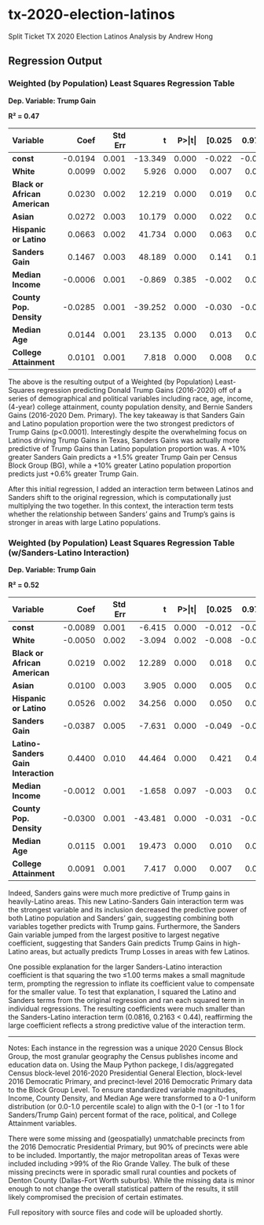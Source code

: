 # tx-2020-election-latinos
Split Ticket TX 2020 Election Latinos Analysis by Andrew Hong

## Regression Output

### Weighted (by Population) Least Squares Regression Table
**Dep. Variable: Trump Gain**

**R² = 0.47**

<table>
  <thead>
    <tr>
      <th style="text-align: left;">Variable</th>
      <th style="text-align: right;">Coef</th>
      <th style="text-align: right;">Std Err</th>
      <th style="text-align: right;">t</th>
      <th style="text-align: right;">P>|t|</th>
      <th style="text-align: right;">[0.025</th>
      <th style="text-align: right;">0.975]</th>
    </tr>
  </thead>
  <tbody>
    <tr>
      <td><strong>const</strong></td>
      <td style="text-align: right;">-0.0194</td>
      <td style="text-align: right;">0.001</td>
      <td style="text-align: right;">-13.349</td>
      <td style="text-align: right;">0.000</td>
      <td style="text-align: right;">-0.022</td>
      <td style="text-align: right;">-0.017</td>
    </tr>
    <tr>
      <td><strong>White</strong></td>
      <td style="text-align: right;">0.0099</td>
      <td style="text-align: right;">0.002</td>
      <td style="text-align: right;">5.926</td>
      <td style="text-align: right;">0.000</td>
      <td style="text-align: right;">0.007</td>
      <td style="text-align: right;">0.013</td>
    </tr>
    <tr>
      <td><strong>Black or African American</strong></td>
      <td style="text-align: right;">0.0230</td>
      <td style="text-align: right;">0.002</td>
      <td style="text-align: right;">12.219</td>
      <td style="text-align: right;">0.000</td>
      <td style="text-align: right;">0.019</td>
      <td style="text-align: right;">0.027</td>
    </tr>
    <tr>
      <td><strong>Asian</strong></td>
      <td style="text-align: right;">0.0272</td>
      <td style="text-align: right;">0.003</td>
      <td style="text-align: right;">10.179</td>
      <td style="text-align: right;">0.000</td>
      <td style="text-align: right;">0.022</td>
      <td style="text-align: right;">0.032</td>
    </tr>
    <tr>
      <td><strong>Hispanic or Latino</strong></td>
      <td style="text-align: right;">0.0663</td>
      <td style="text-align: right;">0.002</td>
      <td style="text-align: right;">41.734</td>
      <td style="text-align: right;">0.000</td>
      <td style="text-align: right;">0.063</td>
      <td style="text-align: right;">0.069</td>
    </tr>
    <tr>
      <td><strong>Sanders Gain</strong></td>
      <td style="text-align: right;">0.1467</td>
      <td style="text-align: right;">0.003</td>
      <td style="text-align: right;">48.189</td>
      <td style="text-align: right;">0.000</td>
      <td style="text-align: right;">0.141</td>
      <td style="text-align: right;">0.153</td>
    </tr>
    <tr>
      <td><strong>Median Income</strong></td>
      <td style="text-align: right;">-0.0006</td>
      <td style="text-align: right;">0.001</td>
      <td style="text-align: right;">-0.869</td>
      <td style="text-align: right;">0.385</td>
      <td style="text-align: right;">-0.002</td>
      <td style="text-align: right;">0.001</td>
    </tr>
    <tr>
      <td><strong>County Pop. Density</strong></td>
      <td style="text-align: right;">-0.0285</td>
      <td style="text-align: right;">0.001</td>
      <td style="text-align: right;">-39.252</td>
      <td style="text-align: right;">0.000</td>
      <td style="text-align: right;">-0.030</td>
      <td style="text-align: right;">-0.027</td>
    </tr>
    <tr>
      <td><strong>Median Age</strong></td>
      <td style="text-align: right;">0.0144</td>
      <td style="text-align: right;">0.001</td>
      <td style="text-align: right;">23.135</td>
      <td style="text-align: right;">0.000</td>
      <td style="text-align: right;">0.013</td>
      <td style="text-align: right;">0.016</td>
    </tr>
    <tr>
      <td><strong>College Attainment</strong></td>
      <td style="text-align: right;">0.0101</td>
      <td style="text-align: right;">0.001</td>
      <td style="text-align: right;">7.818</td>
      <td style="text-align: right;">0.000</td>
      <td style="text-align: right;">0.008</td>
      <td style="text-align: right;">0.013</td>
    </tr>
  </tbody>
</table>

The above is the resulting output of a Weighted (by Population) Least-Squares regression predicting Donald Trump Gains (2016-2020) off of a series of demographical and political variables including race, age, income, (4-year) college attainment, county population density, and Bernie Sanders Gains (2016-2020 Dem. Primary). The key takeaway is that Sanders Gain and Latino population proportion were the two strongest predictors of Trump Gains (p<0.0001). Interestingly despite the overwhelming focus on Latinos driving Trump Gains in Texas, Sanders Gains was actually more predictive of Trump Gains than Latino population proportion was. A +10% greater Sanders Gain predicts a +1.5% greater Trump Gain per Census Block Group (BG), while a +10% greater Latino population proportion predicts just +0.6% greater Trump Gain.


After this initial regression, I added an interaction term between Latinos and Sanders shift to the original regression, which is computationally just multiplying the two together. In this context, the interaction term tests whether the relationship between Sanders’ gains and Trump’s gains is stronger in areas with large Latino populations. 


### Weighted (by Population) Least Squares Regression Table (w/Sanders-Latino Interaction)
**Dep. Variable: Trump Gain**

**R² = 0.52**

<table>
  <thead>
    <tr>
      <th style="text-align: left;">Variable</th>
      <th style="text-align: right;">Coef</th>
      <th style="text-align: right;">Std Err</th>
      <th style="text-align: right;">t</th>
      <th style="text-align: right;">P>|t|</th>
      <th style="text-align: right;">[0.025</th>
      <th style="text-align: right;">0.975]</th>
    </tr>
  </thead>
  <tbody>
    <tr>
      <td><strong>const</strong></td>
      <td style="text-align: right;">-0.0089</td>
      <td style="text-align: right;">0.001</td>
      <td style="text-align: right;">-6.415</td>
      <td style="text-align: right;">0.000</td>
      <td style="text-align: right;">-0.012</td>
      <td style="text-align: right;">-0.006</td>
    </tr>
    <tr>
      <td><strong>White</strong></td>
      <td style="text-align: right;">-0.0050</td>
      <td style="text-align: right;">0.002</td>
      <td style="text-align: right;">-3.094</td>
      <td style="text-align: right;">0.002</td>
      <td style="text-align: right;">-0.008</td>
      <td style="text-align: right;">-0.002</td>
    </tr>
    <tr>
      <td><strong>Black or African American</strong></td>
      <td style="text-align: right;">0.0219</td>
      <td style="text-align: right;">0.002</td>
      <td style="text-align: right;">12.289</td>
      <td style="text-align: right;">0.000</td>
      <td style="text-align: right;">0.018</td>
      <td style="text-align: right;">0.025</td>
    </tr>
    <tr>
      <td><strong>Asian</strong></td>
      <td style="text-align: right;">0.0100</td>
      <td style="text-align: right;">0.003</td>
      <td style="text-align: right;">3.905</td>
      <td style="text-align: right;">0.000</td>
      <td style="text-align: right;">0.005</td>
      <td style="text-align: right;">0.015</td>
    </tr>
    <tr>
      <td><strong>Hispanic or Latino</strong></td>
      <td style="text-align: right;">0.0526</td>
      <td style="text-align: right;">0.002</td>
      <td style="text-align: right;">34.256</td>
      <td style="text-align: right;">0.000</td>
      <td style="text-align: right;">0.050</td>
      <td style="text-align: right;">0.056</td>
    </tr>
    <tr>
      <td><strong>Sanders Gain</strong></td>
      <td style="text-align: right;">-0.0387</td>
      <td style="text-align: right;">0.005</td>
      <td style="text-align: right;">-7.631</td>
      <td style="text-align: right;">0.000</td>
      <td style="text-align: right;">-0.049</td>
      <td style="text-align: right;">-0.029</td>
    </tr>
    <tr>
      <td><strong>Latino-Sanders Gain Interaction</strong></td>
      <td style="text-align: right;">0.4400</td>
      <td style="text-align: right;">0.010</td>
      <td style="text-align: right;">44.464</td>
      <td style="text-align: right;">0.000</td>
      <td style="text-align: right;">0.421</td>
      <td style="text-align: right;">0.459</td>
    </tr>
    <tr>
      <td><strong>Median Income</strong></td>
      <td style="text-align: right;">-0.0012</td>
      <td style="text-align: right;">0.001</td>
      <td style="text-align: right;">-1.658</td>
      <td style="text-align: right;">0.097</td>
      <td style="text-align: right;">-0.003</td>
      <td style="text-align: right;">0.000</td>
    </tr>
    <tr>
      <td><strong>County Pop. Density</strong></td>
      <td style="text-align: right;">-0.0300</td>
      <td style="text-align: right;">0.001</td>
      <td style="text-align: right;">-43.481</td>
      <td style="text-align: right;">0.000</td>
      <td style="text-align: right;">-0.031</td>
      <td style="text-align: right;">-0.029</td>
    </tr>
    <tr>
      <td><strong>Median Age</strong></td>
      <td style="text-align: right;">0.0115</td>
      <td style="text-align: right;">0.001</td>
      <td style="text-align: right;">19.473</td>
      <td style="text-align: right;">0.000</td>
      <td style="text-align: right;">0.010</td>
      <td style="text-align: right;">0.013</td>
    </tr>
    <tr>
      <td><strong>College Attainment</strong></td>
      <td style="text-align: right;">0.0091</td>
      <td style="text-align: right;">0.001</td>
      <td style="text-align: right;">7.417</td>
      <td style="text-align: right;">0.000</td>
      <td style="text-align: right;">0.007</td>
      <td style="text-align: right;">0.011</td>
    </tr>
  </tbody>
</table>

Indeed, Sanders gains were much more predictive of Trump gains in heavily-Latino areas. This new Latino-Sanders Gain interaction term was the strongest variable and its inclusion decreased the predictive power of both Latino population and Sanders’ gain, suggesting combining both variables together predicts with Trump gains. Furthermore, the Sanders Gain variable jumped from the largest positive to largest negative coefficient, suggesting that Sanders Gain predicts Trump Gains in high-Latino areas, but actually predicts Trump Losses in areas with few Latinos.

One possible explanation for the larger Sanders-Latino interaction coefficient is that squaring the two ≤1.00 terms makes a small magnitude term, prompting the regression to inflate its coefficient value to compensate for the smaller value. To test that explanation, I squared the Latino and Sanders terms from the original regression and ran each squared term in individual regressions. The resulting coefficients were much smaller than the Sanders-Latino interaction term (0.0816, 0.2163 < 0.44), reaffirming the large coefficient reflects a strong predictive value of the interaction term.

---------------------------------------------------------------------------------------------------------------------------------------------------------------------------------------------

Notes: Each instance in the regression was a unique 2020 Census Block Group, the most granular geography the Census publishes income and education data on. Using the Maup Python packege, I dis/aggregated Census block-level 2016-2020 Presidential General Election, block-level 2016 Democratic Primary, and precinct-level 2016 Democratic Primary data to the Block Group Level. To ensure standardized variable magnitudes, Income, County Density, and Median Age were transformed to a 0-1 uniform distribution (or 0.0-1.0 percentile scale) to align with the 0-1 (or -1 to 1 for Sanders/Trump Gain) percent format of the race, political, and College Attainment variables.

There were some missing and (geospatially) unmatchable precincts from the 2016 Democratic Presidential Primary, but 90% of precincts were able to be included. Importantly, the major metropolitan areas of Texas were included including >99% of the Rio Grande Valley. The bulk of these missing precincts were in sporadic small rural counties and pockets of Denton County (Dallas-Fort Worth suburbs). While the missing data is minor enough to not change the overall statistical pattern of the results, it still likely compromised the precision of certain estimates.

Full repository with source files and code will be uploaded shortly.
